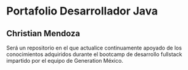 # Portafolio Desarrollador Java
## Christian Mendoza 
Será un repositorio en el que actualice continuamente apoyado de los conocimientos adquiridos durante el bootcamp de desarrollo fullstack impartido por el equipo de Generation México.

